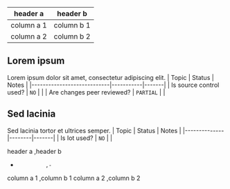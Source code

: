 |header a       |header b|
|-|-|
|column a 1|column b 1|
|column a 2|column b 2|

## Lorem ipsum
Lorem ipsum dolor sit amet, consectetur adipiscing elit.
| Topic                      | Status    | Notes |
|----------------------------|-----------|-------|
| Is source control used?    | `NO`      |       |
| Are changes peer reviewed? | `PARTIAL` |       |


## Sed lacinia
Sed lacinia tortor et ultrices semper.
| Topic        | Status | Notes |
|--------------|--------|-------|
| Is Iot used? | `NO`   |       |


header a       ,header b  
-              ,-         
column a 1     ,column b 1
column a 2     ,column b 2